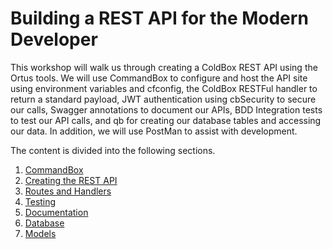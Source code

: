 # Building a REST API for the Modern Developer

This workshop will walk us through creating a ColdBox REST API using the Ortus tools. We will use CommandBox to configure and host the API site using environment variables and cfconfig, the ColdBox RESTFul handler to return a standard payload, JWT authentication using cbSecurity to secure our calls, Swagger annotations to document our APIs, BDD Integration tests to test our API calls, and qb for creating our database tables and accessing our data. In addition, we will use PostMan to assist with development.

The content is divided into the following sections.

1. [CommandBox](section1/readMe.md)
2. [Creating the REST API](section2/readMe.md)
3. [Routes and Handlers](section3/readMe.md)
4. [Testing](section4/readMe.md)
5. [Documentation](section5/readMe.md)
6. [Database](section6/readMe.md)
7. [Models](section7/readMe.md)



